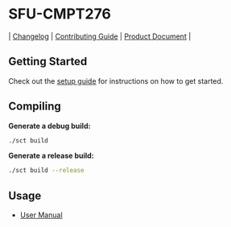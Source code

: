 # SFU-CMPT276
| [Changelog](CHANGELOG.md) | [Contributing Guide](CONTRIBUTING.md) | [Product Document](docs/project/Product-Document.md) |

## Getting Started

Check out the [setup guide](docs/developer/Setup.md) for instructions on how to get started.

## Compiling

**Generate a debug build:**

```bash
./sct build
```

**Generate a release build:**

```bash
./sct build --release
```

## Usage

- [User Manual](docs/project/UserSetup.md)